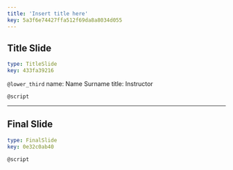 ```yaml
---
title: 'Insert title here'
key: 5a3f6e74427ffa512f69da8a8034d055
---
```


## Title Slide

```yaml
type: TitleSlide
key: 433fa39216
```

`@lower_third`
name: Name Surname
title: Instructor

`@script`


---

## Final Slide

```yaml
type: FinalSlide
key: 0e32c0ab40
```

`@script`

